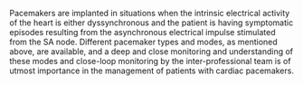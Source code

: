 Pacemakers are implanted in situations when the intrinsic electrical activity of the heart is either dyssynchronous and the patient is having symptomatic episodes resulting from the asynchronous electrical impulse stimulated from the SA node. Different pacemaker types and modes, as mentioned above, are available, and a deep and close monitoring and understanding of these modes and close-loop monitoring by the inter-professional team is of utmost importance in the management of patients with cardiac pacemakers.